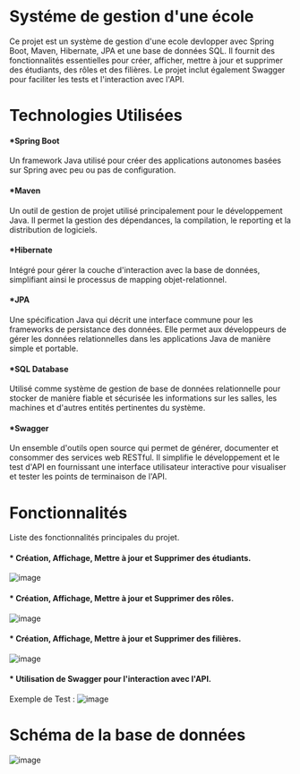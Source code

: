 # Systéme de gestion d'une école
Ce projet est un système de gestion d'une ecole devlopper avec Spring Boot, Maven, Hibernate, JPA et une base de données SQL. Il fournit des fonctionnalités essentielles pour créer, afficher, mettre à jour et supprimer des étudiants, des rôles et des filières. 
Le projet inclut également Swagger pour faciliter les tests et l'interaction avec l'API.
# Technologies Utilisées
#### *Spring Boot
Un framework Java utilisé pour créer des applications autonomes basées sur Spring avec peu ou pas de configuration.
#### *Maven
Un outil de gestion de projet utilisé principalement pour le développement Java. Il permet la gestion des dépendances, la compilation, le reporting et la distribution de logiciels.
#### *Hibernate 
Intégré pour gérer la couche d'interaction avec la base de données, simplifiant ainsi le processus de mapping objet-relationnel.
#### *JPA
Une spécification Java qui décrit une interface commune pour les frameworks de persistance des données. Elle permet aux développeurs de gérer les données relationnelles dans les applications Java de manière simple et portable.
#### *SQL Database
Utilisé comme système de gestion de base de données relationnelle pour stocker de manière fiable et sécurisée les informations sur les salles, les machines et d'autres entités pertinentes du système.
#### *Swagger
Un ensemble d'outils open source qui permet de générer, documenter et consommer des services web RESTful. Il simplifie le développement et le test d'API en fournissant une interface utilisateur interactive pour visualiser et tester les points de terminaison de l'API.


# Fonctionnalités
Liste des fonctionnalités principales du projet.
#### * Création, Affichage, Mettre à jour et Supprimer des étudiants.
![image](https://github.com/ismail-sorhrani/TP-Springboot-Swagger/assets/125312216/b054ea6c-ef8f-4048-a6f9-c400c52b8204)

#### * Création, Affichage, Mettre à jour et Supprimer des rôles.
![image](https://github.com/ismail-sorhrani/TP-Springboot-Swagger/assets/125312216/a21bfac6-bda7-437e-af27-433b18cb042e)

#### * Création, Affichage, Mettre à jour et Supprimer des filières.
![image](https://github.com/ismail-sorhrani/TP-Springboot-Swagger/assets/125312216/737e44ca-8150-49b9-ac91-234fb6130af9)


#### * Utilisation de Swagger pour l'interaction avec l'API.
Exemple de Test :
![image](https://github.com/ismail-sorhrani/TP-Springboot-Swagger/assets/125312216/45069c9b-5426-4617-9ec5-113a2c2507d2)

# Schéma de la base de données
![image](https://github.com/ismail-sorhrani/TP-Springboot-Swagger/assets/125312216/184d51d9-c727-43ca-9dd8-034bb5c5af78)






